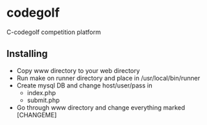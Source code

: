 # codegolf
C-codegolf competition platform

## Installing
 * Copy www directory to your web directory
 * Run make on runner directory and place in /usr/local/bin/runner
 * Create mysql DB and change host/user/pass in
   * index.php
   * submit.php
 * Go through www directory and change everything marked [CHANGEME]

